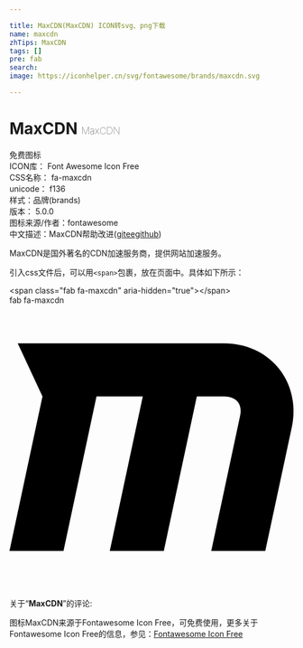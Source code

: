 ```yaml
---

title: MaxCDN(MaxCDN) ICON转svg、png下载
name: maxcdn
zhTips: MaxCDN
tags: []
pre: fab
search: 
image: https://iconhelper.cn/svg/fontawesome/brands/maxcdn.svg

---
```


# MaxCDN  <small style="font-size: 60%;font-weight: 100">MaxCDN</small>


<div class="detail-page">
<p>
<span><span class="badge-success badge">免费图标</span> </span>
<br/>
<span>
ICON库：
<span class="badge-secondary badge">Font Awesome Icon Free</span> 
</span>
<br/>
<span>
CSS名称：
<span class="badge-secondary badge">fa-maxcdn</span> 
</span>
<br/>
<span>
unicode：
<span class="badge-secondary badge">f136</span> 
<copy-btn content='f136' btn-title=""></copy-btn>
<copy-btn :content='String.fromCodePoint(parseInt("f136", 16))' btn-title="复制U"></copy-btn>
</span><br/><span>样式：<span class="badge-light badge">品牌(brands)</span></span>
<br/>
<span>
版本：
<span class="badge-secondary badge">5.0.0</span> 
</span>
<br/>
<span>图标来源/作者：<span class="badge-light badge">fontawesome</span></span> 
<br/>
<span class="zh-detail">中文描述：<span class="badge-primary badge">MaxCDN</span><span class="help-link"><span>帮助改进</span>(<a href="https://gitee.com/liuwave/icon-helper/edit/master/json/fontawesome/brands/maxcdn.json" target="_blank" rel="noopener noreferrer">gitee</a><a href="https://github.com/liuwave/icon-helper/edit/master/json/fontawesome/brands/maxcdn.json" target="_blank" rel="noopener noreferrer">github</a></span>)</span><br/>
</p>
</div><div class="description description alert alert-light">MaxCDN是国外著名的CDN加速服务商，提供网站加速服务。</div>
<div class="alert alert-dark">
  <i class="fab fa-maxcdn fa-xs"></i>
  <i class="fab fa-maxcdn fa-sm"></i>
  <i class="fab fa-maxcdn fa-lg"></i>
  <i class="fab fa-maxcdn fa-2x"></i>
  <i class="fab fa-maxcdn fa-3x"></i>
  <i class="fab fa-maxcdn fa-5x"></i>
  <i class="fab fa-maxcdn fa-7x"></i>
</div>
<div>
  <p>引入css文件后，可以用<code>&lt;span&gt;</code>包裹，放在页面中。具体如下所示：    
  </p>
  <div class="alert alert-primary" style="font-size: 14px">
    &lt;span class="fab fa-maxcdn" aria-hidden="true"&gt;&lt;/span&gt;
    <copy-btn content='<span class="fab fa-maxcdn" aria-hidden="true"></span>'></copy-btn>
  </div>
  <div class="alert alert-secondary">
    <i class="fab fa-maxcdn"
    style="font-size: 24px"
    aria-hidden="true"></i> fab fa-maxcdn
    <copy-btn content="fab fa-maxcdn" btn-title="复制图标名称"></copy-btn>
  </div>
</div>
<div id="svg" class="svg-wrap">
<svg xmlns="http://www.w3.org/2000/svg" viewBox="0 0 512 512"><path d="M461.1 442.7h-97.4L415.6 200c2.3-10.2.9-19.5-4.4-25.7-5-6.1-13.7-9.6-24.2-9.6h-49.3l-59.5 278h-97.4l59.5-278h-83.4l-59.5 278H0l59.5-278-44.6-95.4H387c39.4 0 75.3 16.3 98.3 44.9 23.3 28.6 31.8 67.4 23.6 105.9l-47.8 222.6z"/></svg>
</div>
<detail full-name='fa-maxcdn'></detail>
<div class="icon-detail__container">
<p>关于“<b>MaxCDN</b>”的评论:</p>
</div>
<Vssue title="关于“MaxCDN”的评论" />    
<div><p>图标MaxCDN来源于Fontawesome Icon Free，可免费使用，更多关于  Fontawesome Icon Free的信息，参见：<a target="_blank" href="https://iconhelper.cn/fontawesome.html">Fontawesome Icon Free</a>
</p></div>
